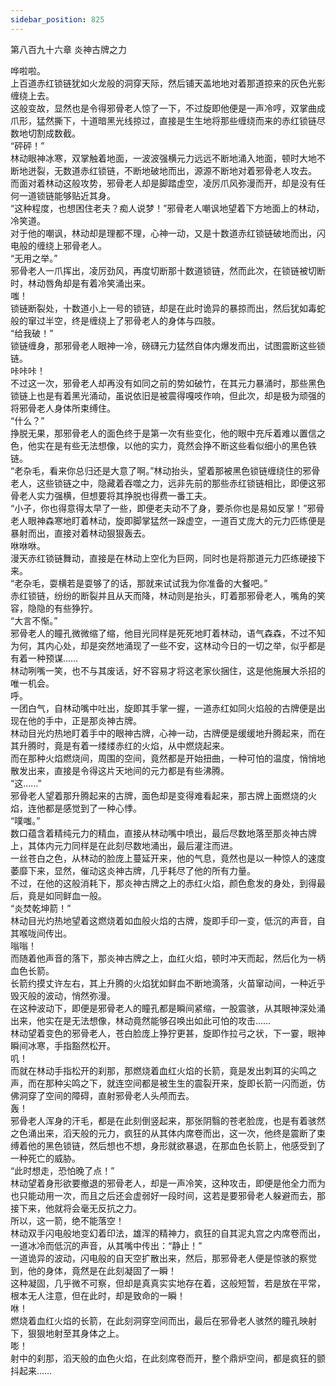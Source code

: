 ```yaml
---
sidebar_position: 825
---
```

 第八百九十六章 炎神古牌之力


哗啦啦。  
上百道赤红锁链犹如火龙般的洞穿天际，然后铺天盖地地对着那道掠来的灰色光影缠绕上去。  
这般变故，显然也是令得邪骨老人惊了一下，不过旋即他便是一声冷哼，双掌曲成爪形，猛然撕下，十道暗黑光线掠过，直接是生生地将那些缠绕而来的赤红锁链尽数地切割成数截。  
“砰砰！”  
林动眼神冰寒，双掌触着地面，一波波强横元力远远不断地涌入地面，顿时大地不断地迸裂，无数道赤红锁链，不断地破地而出，源源不断地对着邪骨老人攻去。  
而面对着林动这般攻势，邪骨老人却是脚踏虚空，凌厉爪风弥漫而开，却是没有任何一道锁链能够贴近其身。  
“这种程度，也想困住老夫？痴人说梦！”邪骨老人嘲讽地望着下方地面上的林动，冷笑道。  
对于他的嘲讽，林动却是理都不理，心神一动，又是十数道赤红锁链破地而出，闪电般的缠绕上邪骨老人。  
“无用之举。”  
邪骨老人一爪挥出，凌厉劲风，再度切断那十数道锁链，然而此次，在锁链被切断时，林动唇角却是有着冷笑涌出来。  
嗤！  
锁链断裂处，十数道小上一号的锁链，却是在此时诡异的暴掠而出，然后犹如毒蛇般的窜过半空，终是缠绕上了邪骨老人的身体与四肢。  
“给我破！”  
锁链缠身，那邪骨老人眼神一冷，磅礴元力猛然自体内爆发而出，试图震断这些锁链。  
咔咔咔！  
不过这一次，邪骨老人却再没有如同之前的势如破竹，在其元力暴涌时，那些黑色锁链上也是有着黑光涌动，虽说依旧是被震得嘎吱作响，但此次，却是极为顽强的将邪骨老人身体所束缚住。  
“什么？”  
挣脱无果，那邪骨老人的面色终于是第一次有些变化，他的眼中充斥着难以置信之色，他实在是有些无法想像，以他的实力，竟然会挣不断这些看似细小的黑色铁链。  
“老杂毛，看来你总归还是大意了啊。”林动抬头，望着那被黑色锁链缠绕住的邪骨老人，这些锁链之中，隐藏着吞噬之力，远非先前的那些赤红锁链相比，即便这邪骨老人实力强横，但想要将其挣脱也得费一番工夫。  
“小子，你也得意得太早了一些，即便老夫动不了身，要杀你也是易如反掌！”邪骨老人眼神森寒地盯着林动，旋即脚掌猛然一跺虚空，一道百丈庞大的元力匹练便是暴射而出，直接对着林动狠狠轰去。  
咻咻咻。  
漫天赤红锁链舞动，直接是在林动上空化为巨网，同时也是将那道元力匹练硬接下来。  
“老杂毛，耍横若是耍够了的话，那就来试试我为你准备的大餐吧。”  
赤红锁链，纷纷的断裂并且从天而降，林动则是抬头，盯着那邪骨老人，嘴角的笑容，隐隐的有些狰狞。  
“大言不惭。”  
邪骨老人的瞳孔微微缩了缩，他目光同样是死死地盯着林动，语气森森，不过不知为何，其内心处，却是突然地涌现了一些不安，这林动今日的一切之举，似乎都是有着一种预谋……  
林动咧嘴一笑，也不与其废话，好不容易才将这老家伙捆住，这是他施展大杀招的唯一机会。  
呼。  
一团白气，自林动嘴中吐出，旋即其手掌一握，一道赤红如同火焰般的古牌便是出现在他的手中，正是那炎神古牌。  
林动目光灼热地盯着手中的眼神古牌，心神一动，古牌便是缓缓地升腾起来，而在其升腾时，竟是有着一缕缕赤红的火焰，从中燃烧起来。  
而在那种火焰燃烧间，周围的空间，竟然都是开始扭曲，一种可怕的温度，悄悄地散发出来，直接是令得这片天地间的元力都是有些沸腾。  
“这……”  
邪骨老人望着那升腾起来的古牌，面色却是变得难看起来，那古牌上面燃烧的火焰，连他都是感觉到了一种心悸。  
“噗嗤。”  
数口蕴含着精纯元力的精血，直接从林动嘴中喷出，最后尽数地落至那炎神古牌上，其体内元力同样是在此刻尽数地涌出，最后灌注而进。  
一丝苍白之色，从林动的脸庞上蔓延开来，他的气息，竟然也是以一种惊人的速度萎靡下来，显然，催动这炎神古牌，几乎耗尽了他的所有力量。  
不过，在他的这般消耗下，那炎神古牌之上的赤红火焰，颜色愈发的身处，到得最后，竟是如同鲜血一般。  
“炎焚乾坤箭！”  
林动目光灼热地望着这燃烧着如血般火焰的古牌，旋即手印一变，低沉的声音，自其喉咙间传出。  
嗡嗡！  
而随着他声音的落下，那炎神古牌之上，血红火焰，顿时冲天而起，然后化为一柄血色长箭。  
长箭约摸丈许左右，其上升腾的火焰犹如鲜血不断地滴落，火苗窜动间，一种近乎毁灭般的波动，悄然弥漫。  
在这种波动下，即便是邪骨老人的瞳孔都是瞬间紧缩，一股震骇，从其眼神深处涌出来，他实在是无法想像，林动竟然能够召唤出如此可怕的攻击……  
林动望着变色的邪骨老人，苍白脸庞上狰狞更甚，旋即作拉弓之状，下一霎，眼神瞬间冰寒，手指豁然松开。  
叽！  
而就在林动手指松开的刹那，那燃烧着血红火焰的长箭，竟是发出刺耳的尖鸣之声，而在那种尖鸣之下，就连空间都是被生生的震裂开来，旋即长箭一闪而逝，仿佛洞穿了空间的障碍，直射邪骨老人头颅而去。  
轰！  
邪骨老人浑身的汗毛，都是在此刻倒竖起来，那张阴翳的苍老脸庞，也是有着骇然之色涌出来，滔天般的元力，疯狂的从其体内席卷而出，这一次，他终是震断了束缚着他的黑色锁链，然后想也不想，身形就欲暴退，在那血色长箭上，他感受到了一种死亡的威胁。  
“此时想走，恐怕晚了点！”  
林动望着身形欲要撤退的邪骨老人，却是一声冷笑，这种攻击，即便是他全力而为也只能动用一次，而且之后还会虚弱好一段时间，这若是要邪骨老人躲避而去，那接下来，他就将会毫无反抗之力。  
所以，这一箭，绝不能落空！  
林动双手闪电般地变幻着印法，雄浑的精神力，疯狂的自其泥丸宫之内席卷而出，一道冰冷而低沉的声音，从其嘴中传出：“静止！”  
一道诡异的波动，闪电般的自天空扩散出来，然后，那邪骨老人便是惊骇的察觉到，他的身体，竟然是在此刻凝固了一瞬！  
这种凝固，几乎微不可察，但却是真真实实地存在着，这般短暂，若是放在平常，根本无人注意，但在此时，却是致命的一瞬！  
咻！  
燃烧着血红火焰的长箭，在此刻洞穿空间而出，最后在邪骨老人骇然的瞳孔映射下，狠狠地射至其身体之上。  
嘭！  
射中的刹那，滔天般的血色火焰，在此刻席卷而开，整个鼎炉空间，都是疯狂的颤抖起来……  
  
  
